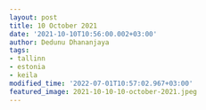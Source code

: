 ```yaml
---
layout: post
title: 10 October 2021
date: '2021-10-10T10:56:00.002+03:00'
author: Dedunu Dhananjaya
tags:
- tallinn
- estonia
- keila
modified_time: '2022-07-01T10:57:02.967+03:00'
featured_image: 2021-10-10-10-october-2021.jpeg
---
```


